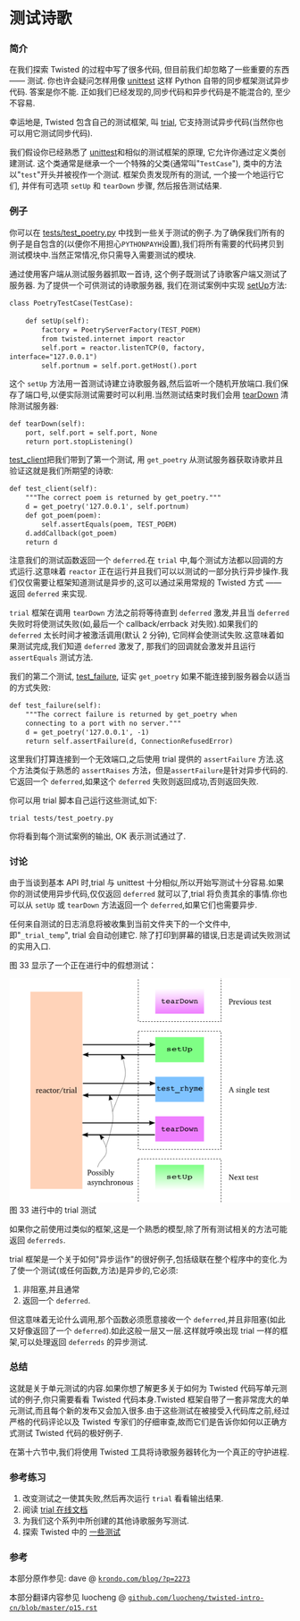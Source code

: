# 测试诗歌

### 简介

在我们探索 Twisted 的过程中写了很多代码, 但目前我们却忽略了一些重要的东西 —— 测试. 你也许会疑问怎样用像 [unittest](http://docs.python.org/library/unittest.html#module-unittest) 这样 Python 自带的同步框架测试异步代码. 答案是你不能. 正如我们已经发现的,同步代码和异步代码是不能混合的, 至少不容易.

幸运地是, Twisted 包含自己的测试框架, 叫 [trial](http://twistedmatrix.com/documents/current/core/howto/testing.html), 它支持测试异步代码(当然你也可以用它测试同步代码).

我们假设你已经熟悉了 [unittest](http://docs.python.org/library/unittest.html#module-unittest)和相似的测试框架的原理, 它允许你通过定义类创建测试. 这个类通常是继承一个一个特殊的父类(通常叫"`TestCase`"), 类中的方法以"`test`"开头并被视作一个测试. 框架负责发现所有的测试, 一个接一个地运行它们, 并伴有可选项 `setUp` 和 `tearDown` 步骤, 然后报告测试结果.

### 例子

你可以在 [tests/test_poetry.py](https://github.com/jdavisp3/twisted-intro/blob/master/tests/test_poetry.py#L1) 中找到一些关于测试的例子.为了确保我们所有的例子是自包含的(以便你不用担心`PYTHONPAYH`设置),我们将所有需要的代码拷贝到测试模块中.当然正常情况,你只需导入需要测试的模块.

通过使用客户端从测试服务器抓取一首诗, 这个例子既测试了诗歌客户端又测试了服务器. 为了提供一个可供测试的诗歌服务器, 我们在测试案例中实现 [setUp](https://github.com/jdavisp3/twisted-intro/blob/master/tests/test_poetry.py#L70)方法:

```
class PoetryTestCase(TestCase):

    def setUp(self):
        factory = PoetryServerFactory(TEST_POEM)
        from twisted.internet import reactor
        self.port = reactor.listenTCP(0, factory, interface="127.0.0.1")
        self.portnum = self.port.getHost().port 
```

这个 `setUp` 方法用一首测试诗建立诗歌服务器,然后监听一个随机开放端口.我们保存了端口号,以便实际测试需要时可以利用.当然测试结束时我们会用 [tearDown](https://github.com/jdavisp3/twisted-intro/blob/master/tests/test_poetry.py#L76) 清除测试服务器:

```
def tearDown(self):
    port, self.port = self.port, None
    return port.stopListening() 
```

[test_client](https://github.com/jdavisp3/twisted-intro/blob/master/tests/test_poetry.py#L80)把我们带到了第一个测试, 用 `get_poetry` 从测试服务器获取诗歌并且验证这就是我们所期望的诗歌:

```
def test_client(self):
    """The correct poem is returned by get_poetry."""
    d = get_poetry('127.0.0.1', self.portnum)
    def got_poem(poem):
        self.assertEquals(poem, TEST_POEM)
    d.addCallback(got_poem)
    return d 
```

注意我们的测试函数返回一个 `deferred`.在 `trial` 中,每个测试方法都以回调的方式运行.这意味着 `reactor` 正在运行并且我们可以以测试的一部分执行异步操作.我们仅仅需要让框架知道测试是异步的,这可以通过采用常规的 Twisted 方式 —— 返回 `deferred` 来实现.

`trial` 框架在调用 `tearDown` 方法之前将等待直到 `deferred` 激发,并且当 `deferred` 失败时将使测试失败(如,最后一个 callback/errback 对失败).如果我们的 `deferred` 太长时间才被激活调用(默认 2 分钟), 它同样会使测试失败.这意味着如果测试完成,我们知道 `deferred` 激发了, 那我们的回调就会激发并且运行 `assertEquals` 测试方法.

我们的第二个测试, [test_failure](https://github.com/jdavisp3/twisted-intro/blob/master/tests/test_poetry.py#L91), 证实 `get_poetry` 如果不能连接到服务器会以适当的方式失败:

```
def test_failure(self):
    """The correct failure is returned by get_poetry when
    connecting to a port with no server."""
    d = get_poetry('127.0.0.1', -1)
    return self.assertFailure(d, ConnectionRefusedError) 
```

这里我们打算连接到一个无效端口,之后使用 trial 提供的 `assertFailure` 方法.这个方法类似于熟悉的 `assertRaises` 方法，但是`assertFailure`是针对异步代码的.它返回一个 `deferred`,如果这个 `deferred` 失败则返回成功,否则返回失败.

你可以用 trial 脚本自己运行这些测试,如下:

```
trial tests/test_poetry.py 
```

你将看到每个测试案例的输出, OK 表示测试通过了.

### 讨论

由于当谈到基本 API 时,trial 与 unittest 十分相似,所以开始写测试十分容易.如果你的测试使用异步代码,仅仅返回 `deferred` 就可以了,trial 将负责其余的事情.你也可以从 `setUp` 或 `tearDown` 方法返回一个 `deferred`,如果它们也需要异步.

任何来自测试的日志消息将被收集到当前文件夹下的一个文件中,即"`_trial_temp`", trial 会自动创建它. 除了打印到屏幕的错误,日志是调试失败测试的实用入口.

图 33 显示了一个正在进行中的假想测试：

![进行中的 trial 测试](img/p15_test-1.png "进行中的 trial 测试")图 33 进行中的 trial 测试

如果你之前使用过类似的框架,这是一个熟悉的模型,除了所有测试相关的方法可能返回 `deferreds`.

trial 框架是一个关于如何"异步运作"的很好例子,包括级联在整个程序中的变化.为了使一个测试(或任何函数,方法)是异步的,它必须:

1.  非阻塞,并且通常
2.  返回一个 `deferred`.

但这意味着无论什么调用,那个函数必须愿意接收一个 `deferred`,并且非阻塞(如此又好像返回了一个 `deferred`).如此这般一层又一层.这样就呼唤出现 trial 一样的框架,可以处理返回 `deferreds` 的异步测试.

### 总结

这就是关于单元测试的内容.如果你想了解更多关于如何为 Twisted 代码写单元测试的例子,你只需要看看 Twisted 代码本身.Twisted 框架自带了一套非常庞大的单元测试,而且每个新的发布又会加入很多.由于这些测试在被接受入代码库之前,经过严格的代码评论以及 Twisted 专家们的仔细审查,故而它们是告诉你如何以正确方式测试 Twisted 代码的极好例子.

在第十六节中,我们将使用 Twisted 工具将诗歌服务器转化为一个真正的守护进程.

### 参考练习

1.  改变测试之一使其失败,然后再次运行 `trial` 看看输出结果.
2.  阅读 [trial 在线文档](http://twistedmatrix.com/documents/current/core/howto/testing.html)
3.  为我们这个系列中所创建的其他诗歌服务写测试.
4.  探索 Twisted 中的 [一些测试](http://twistedmatrix.com/trac/browser/trunk/twisted/test)

### 参考

本部分原作参见: dave @ [`krondo.com/blog/?p=2273`](http://krondo.com/blog/?p=2273)

本部分翻译内容参见 luocheng @ [`github.com/luocheng/twisted-intro-cn/blob/master/p15.rst`](https://github.com/luocheng/twisted-intro-cn/blob/master/p15.rst)